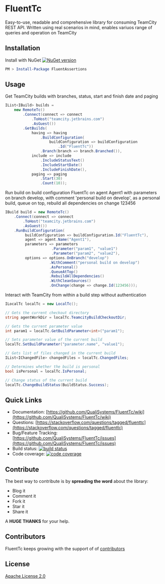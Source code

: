 # FluentTc 
Easy-to-use, readable and comprehensive library for consuming TeamCity REST API. Written using real scenarios in mind, enables variuos range of queries and operation on TeamCity

## Installation
Install with NuGet [![NuGet version](https://badge.fury.io/nu/FluentTc.svg)](https://badge.fury.io/nu/FluentTc) 
```PowerShell
PM > Install-Package FluentAssertions
```

## Usage
Get TeamCity builds with branches, status, start and finish date and paging
```C#
IList<IBuild> builds =
    new RemoteTc()
        .Connect(connect => connect
            .ToHost("teamcity.jetbrains.com")
            .AsGuest())
        .GetBuilds(
            having => having
                .BuildConfiguration(
                    buildConfiguration => buildConfiguration
                        .Id("FluentTc"))
                .Branch(branch => branch.Branched()),
            include => include
                .IncludeStatusText()
                .IncludeStartDate()
                .IncludeFinishDate(), 
            paging => paging
                .Start(30)
                .Count(10));
```

Run build on build configuration FluentTc on agent Agent1 with parameters on branch develop, with comment 'personal build on develop', as a personal build, queue on top, rebuild all dependencies on change 123456
```C#
IBuild build = new RemoteTc()
    .Connect(connect => connect
        .ToHost("teamcity.jetbrains.com")
        .AsGuest())
    .RunBuildConfiguration(
         buildConfiguration => buildConfiguration.Id("FluentTc"), 
         agent => agent.Name("Agent1"),
         parameters => parameters
                     .Parameter("param1", "value1")
                     .Parameter("param2", "value2"),
         options => options.OnBranch("develop")
                    .WithComment("personal build on develop")
                    .AsPersonal()
                    .QueueAtTop()
                    .RebuildAllDependencies()
                    .WithCleanSources()
                    .OnChange(change => change.Id(123456)));
```

Interact with TeamCity from within a build step without authentication
```C#
ILocalTc localTc = new LocalTc();

// Gets the current checkout directory
string agentWorkDir = localTc.TeamcityBuildCheckoutDir;

// Gets the current parameter value 
int param1 = localTc.GetBuildParameter<int>("param1");

// Sets parameter value of the current build
localTc.SetBuildParameter("parameter.name", "value1");

// Gets list of files changed in the current build
IList<IChangedFile> changedFiles = localTc.ChangedFiles;

// Determines whether the build is personal
bool isPersonal = localTc.IsPersonal;

// Change status of the current build 
localTc.ChangeBuildStatus(BuildStatus.Success);
```

## Quick Links
* Documentation: [https://github.com/QualiSystems/FluentTc/wiki](https://github.com/QualiSystems/FluentTc/wiki)
* Questions: [https://stackoverflow.com/questions/tagged/fluenttc](https://stackoverflow.com/questions/tagged/fluenttc)
* Bug/Feature Tracking: [https://github.com/QualiSystems/FluentTc/issues](https://github.com/QualiSystems/FluentTc/issues)
* Build status: [![build status](http://teamcity.codebetter.com/app/rest/builds/buildType:id:FluentTc/statusIcon)](http://teamcity.codebetter.com/viewType.html?buildTypeId=FluentTc&guest=1) 
* Code coverage: [![code coverage](https://img.shields.io/teamcity/coverage/FluentTc.svg)](http://teamcity.codebetter.com/viewType.html?buildTypeId=FluentTc&guest=1)  

## Contribute
The best way to contribute is by **spreading the word** about the library:

 - Blog it
 - Comment it
 - Fork it
 - Star it
 - Share it
 
A **HUGE THANKS** for your help.

## Contributors
FluentTc keeps growing with the support of of [contributors](https://github.com/QualiSystems/FluentTc/graphs/contributors)

## License
[Apache License 2.0](https://github.com/QualiSystems/FluentTc/blob/master/LICENSE)


